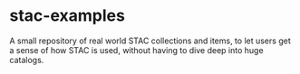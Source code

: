 # stac-examples
A small repository of real world STAC collections and items, to let users get a sense of how STAC is used, without having to dive deep into huge catalogs.
